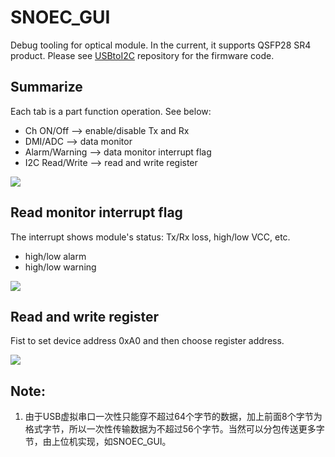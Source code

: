 # SNOEC_GUI #

Debug tooling for optical module. In the current, it supports QSFP28 SR4 product. Please see [USBtoI2C](https://github.com/tclxspy/USB_I2C_73) repository for the firmware code. 

## Summarize ##

Each tab is a part function operation. See below:

- Ch ON/Off --> enable/disable Tx and Rx
- DMI/ADC --> data monitor
- Alarm/Warning --> data monitor interrupt flag
- I2C Read/Write --> read and write register

![](http://i.imgur.com/ReyyWa2.jpg)

## Read monitor interrupt flag ##

The interrupt shows module's status: Tx/Rx loss, high/low VCC, etc. 

- high/low alarm
- high/low warning

![](http://i.imgur.com/LAdKeSy.jpg)

## Read and write register ##

Fist to set device address 0xA0 and then choose register address.

![](http://i.imgur.com/6dJSbiW.jpg)

## Note: ##

1. 由于USB虚拟串口一次性只能穿不超过64个字节的数据，加上前面8个字节为格式字节，所以一次性传输数据为不超过56个字节。当然可以分包传送更多字节，由上位机实现，如SNOEC_GUI。